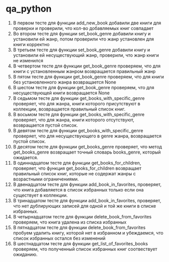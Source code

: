 # qa_python
1. В первом тесте для функции add_new_book добавили две книги для проверки и проверили, что кол-во добавляемых книг совпадает
2. Во втором тесте для функции set_book_genre добавили книгу и установили ей жанр, потом проверили что жанр установлен для книги корректно
3. В третьем тесте для функции set_book_genre добавили книгу и установили ей несуществующий жанр, проверили, что жанр книги не изменился
4. В четвертом тесте для функции get_book_genre проверяем, что для книги с установленным жанром возвращается правильный жанр
5. В пятом тесте для функции get_book_genre проверяем, что для книги без установленного жанра возвращается None
6. В шестом тесте для функции get_book_genre проверяем, что для несуществующей книги возвращается None
7. В седьмом тесте для функции get_books_with_specific_genre проверяет, что для жанра, книги которого присутствуют в коллекции, возвращается правильный список книг.
8. В восьмом тесте для функции get_books_with_specific_genre проверяет, что для жанра, книги которого отсутствуют, возвращается пустой список.
9. В девятом тесте для функции get_books_with_specific_genre проверяет, что для несуществующего в genre жанра, возвращается пустой список.
10. В десятом тесте для функции get_books_genre проверяет, что метод get_books_genre возвращает точный словарь books_genre, который ожидается.  
11. В одиннадцатом тесте для функции get_books_for_children, проверяет, что функция get_books_for_children возвращает правильный список книг, которые не содержат жанры с возрастными ограничениями.
12. В двенадцатом тесте для функции add_book_in_favorites, проверяет, что книга добавляется в список избранных только если она существует в коллекции.
13. В тринадцатом тесте для функции add_book_in_favorites, проверяет, что нет дублирующих записей для одной и той же книги в списке избранных. 
14. В четырнадцатом тесте для функции delete_book_from_favorites проверяем, что книга удалена из списка избранных
15. В пятнадцатом тесте для функции delete_book_from_favorites пробуем удалить книгу, которой нет в избранном и убеждаемся, что список избранных остался без изменений
16. В шестнадцатом тесте для функции get_list_of_favorites_books проверяем, что полученный список избранных книг соотвествует ожиданию.


